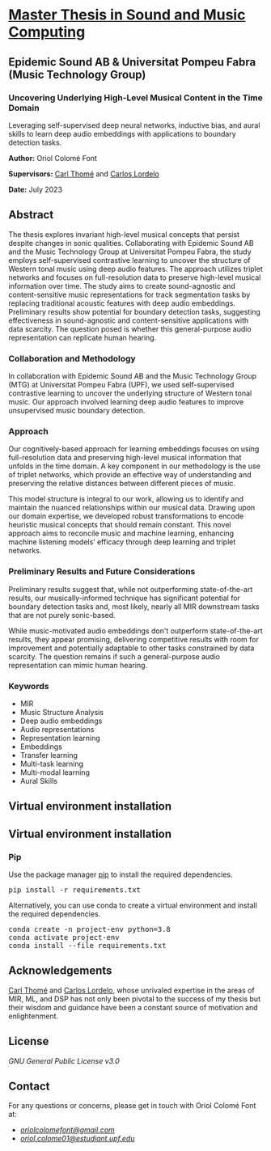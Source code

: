 # [Master Thesis in Sound and Music Computing](https://zenodo.org/records/8380670)
## Epidemic Sound AB & Universitat Pompeu Fabra (Music Technology Group)

### Uncovering Underlying High-Level Musical Content in the Time Domain

Leveraging self-supervised deep neural networks, inductive bias, and aural skills to learn deep audio embeddings with applications to boundary detection tasks.

**Author:** Oriol Colomé Font

**Supervisors:** [Carl Thomé](https://github.com/carlthome) and [Carlos Lordelo](https://github.com/cpvlordelo)

**Date:** July 2023

## Abstract

The thesis explores invariant high-level musical concepts that persist despite changes in sonic qualities. Collaborating with Epidemic Sound AB and the Music Technology Group at Universitat Pompeu Fabra, the study employs self-supervised contrastive learning to uncover the structure of Western tonal music using deep audio features. The approach utilizes triplet networks and focuses on full-resolution data to preserve high-level musical information over time. The study aims to create sound-agnostic and content-sensitive music representations for track segmentation tasks by replacing traditional acoustic features with deep audio embeddings. Preliminary results show potential for boundary detection tasks, suggesting effectiveness in sound-agnostic and content-sensitive applications with data scarcity. The question posed is whether this general-purpose audio representation can replicate human hearing.

### Collaboration and Methodology

In collaboration with Epidemic Sound AB and the Music Technology Group (MTG) at Universitat Pompeu Fabra (UPF), we used self-supervised contrastive learning to uncover the underlying structure of Western tonal music. Our approach involved learning deep audio features to improve unsupervised music boundary detection.

### Approach

Our cognitively-based approach for learning embeddings focuses on using full-resolution data and preserving high-level musical information that unfolds in the time domain. A key component in our methodology is the use of triplet networks, which provide an effective way of understanding and preserving the relative distances between different pieces of music. 

This model structure is integral to our work, allowing us to identify and maintain the nuanced relationships within our musical data. Drawing upon our domain expertise, we developed robust transformations to encode heuristic musical concepts that should remain constant. This novel approach aims to reconcile music and machine learning, enhancing machine listening models’ efficacy through deep learning and triplet networks.

### Preliminary Results and Future Considerations

Preliminary results suggest that, while not outperforming state-of-the-art results, our musically-informed technique has significant potential for boundary detection tasks and, most likely, nearly all MIR downstream tasks that are not purely sonic-based.

While music-motivated audio embeddings don't outperform state-of-the-art results, they appear promising, delivering competitive results with room for improvement and potentially adaptable to other tasks constrained by data scarcity. The question remains if such a general-purpose audio representation can mimic human hearing.

### Keywords

- MIR
- Music Structure Analysis
- Deep audio embeddings
- Audio representations
- Representation learning
- Embeddings
- Transfer learning
- Multi-task learning
- Multi-modal learning
- Aural Skills

## Virtual environment installation

## Virtual environment installation

### Pip

Use the package manager [pip](https://pip.pypa.io/en/stable/) to install the required dependencies.

<pre>
pip install -r requirements.txt
</pre>

Alternatively, you can use conda to create a virtual environment and install the required dependencies.

<pre>
conda create -n project-env python=3.8
conda activate project-env
conda install --file requirements.txt
</pre>

## Acknowledgements

[Carl Thomé](https://github.com/carlthome) and [Carlos Lordelo](https://github.com/cpvlordelo), whose unrivaled expertise in the areas of MIR, ML, and DSP has not only been pivotal to the success of my thesis but their wisdom and guidance have been a constant source of motivation and enlightenment.

## License

*GNU General Public License v3.0*

## Contact

For any questions or concerns, please get in touch with Oriol Colomé Font at:
- *oriolcolomefont@gmail.com*
- *oriol.colome01@estudiant.upf.edu*
